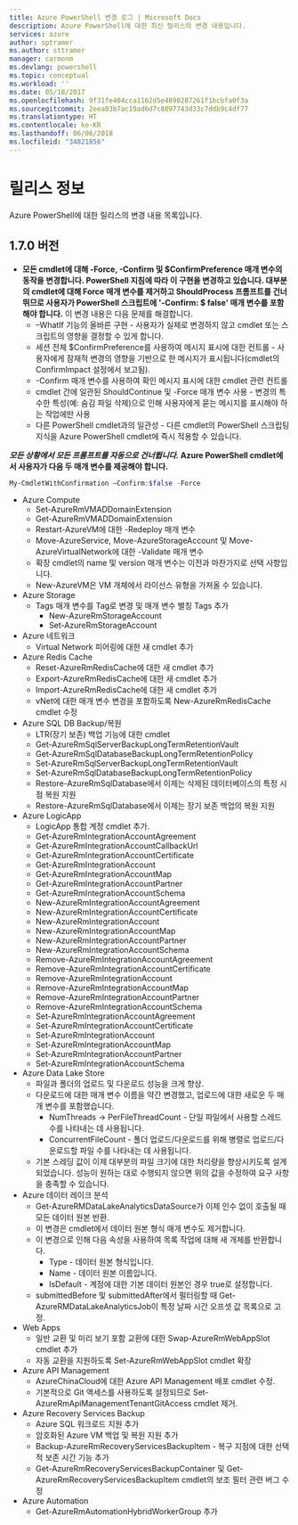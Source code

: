 ```yaml
---
title: Azure PowerShell 변경 로그 | Microsoft Docs
description: Azure PowerShell에 대한 최신 릴리스의 변경 내용입니다.
services: azure
author: sptramer
ms.author: sttramer
manager: carmonm
ms.devlang: powershell
ms.topic: conceptual
ms.workload: ''
ms.date: 05/18/2017
ms.openlocfilehash: 9f31fe404cca1162d5e4898287261f1bcbfa0f3a
ms.sourcegitcommit: 2eea03b7ac19ad6d7c8097743d33c7ddb9c4df77
ms.translationtype: HT
ms.contentlocale: ko-KR
ms.lasthandoff: 06/06/2018
ms.locfileid: "34821856"
---
```

# <a name="release-notes"></a>릴리스 정보

Azure PowerShell에 대한 릴리스의 변경 내용 목록입니다.

## <a name="version-170"></a>1.7.0 버전

* **모든 cmdlet에 대해 -Force, -Confirm 및 $ConfirmPreference 매개 변수의 동작을 변경합니다. PowerShell 지침에 따라 이 구현을 변경하고 있습니다. 대부분의 cmdlet에 대해 Force 매개 변수를 제거하고 ShouldProcess 프롬프트를 건너뛰므로 사용자가 PowerShell 스크립트에 '-Confirm: $ false' 매개 변수를 포함해야 합니다.** 이 변경 내용은 다음 문제를 해결합니다.
  - –WhatIf 기능의 올바른 구현 - 사용자가 실제로 변경하지 않고 cmdlet 또는 스크립트의 영향을 결정할 수 있게 합니다.
  - 세션 전체 $ConfirmPreference를 사용하여 메시지 표시에 대한 컨트롤 - 사용자에게 잠재적 변경의 영향을 기반으로 한 메시지가 표시됩니다(cmdlet의 ConfirmImpact 설정에서 보고됨).
  - -Confirm 매개 변수를 사용하여 확인 메시지 표시에 대한 cmdlet 관련 컨트롤
  - cmdlet 간에 일관된 ShouldContinue 및 -Force 매개 변수 사용 - 변경의 특수한 특성(예: 숨김 파일 삭제)으로 인해 사용자에게 묻는 메시지를 표시해야 하는 작업에만 사용
  - 다른 PowerShell cmdlet과의 일관성 - 다른 cmdlet의 PowerShell 스크립팅 지식을 Azure PowerShell cmdlet에 즉시 적용할 수 있습니다.

***모든 상황에서 모든 프롬프트를 자동으로 건너뜁니다.* Azure PowerShell cmdlet에서 사용자가 다음 두 매개 변수를 제공해야 합니다.**
```powershell
My-CmdletWithConfirmation –Confirm:$false -Force
```
* Azure Compute
  - Set-AzureRmVMADDomainExtension
  - Get-AzureRmVMADDomainExtension
  - Restart-AzureVM에 대한 -Redeploy 매개 변수
  - Move-AzureService, Move-AzureStorageAccount 및 Move-AzureVirtualNetwork에 대한 -Validate 매개 변수
  - 확장 cmdlet의 name 및 version 매개 변수는 이전과 마찬가지로 선택 사항입니다.
  - New-AzureVM은 VM 개체에서 라이선스 유형을 가져올 수 있습니다.
* Azure Storage
  - Tags 매개 변수를 Tag로 변경 및 매개 변수 별칭 Tags 추가
    + New-AzureRmStorageAccount
    + Set-AzureRmStorageAccount
* Azure 네트워크
  - Virtual Network 피어링에 대한 새 cmdlet 추가
* Azure Redis Cache
  - Reset-AzureRmRedisCache에 대한 새 cmdlet 추가
  - Export-AzureRmRedisCache에 대한 새 cmdlet 추가
  - Import-AzureRmRedisCache에 대한 새 cmdlet 추가
  - vNet에 대한 매개 변수 변경을 포함하도록 New-AzureRmRedisCache cmdlet 수정
* Azure SQL DB Backup/복원
  - LTR(장기 보존) 백업 기능에 대한 cmdlet
  - Get-AzureRmSqlServerBackupLongTermRetentionVault
  - Get-AzureRmSqlDatabaseBackupLongTermRetentionPolicy
  - Set-AzureRmSqlServerBackupLongTermRetentionVault
  - Set-AzureRmSqlDatabaseBackupLongTermRetentionPolicy
  - Restore-AzureRmSqlDatabase에서 이제는 삭제된 데이터베이스의 특정 시점 복원 지원
  - Restore-AzureRmSqlDatabase에서 이제는 장기 보존 백업의 복원 지원
* Azure LogicApp
  - LogicApp 통합 계정 cmdlet 추가.
  - Get-AzureRmIntegrationAccountAgreement
  - Get-AzureRmIntegrationAccountCallbackUrl
  - Get-AzureRmIntegrationAccountCertificate
  - Get-AzureRmIntegrationAccount
  - Get-AzureRmIntegrationAccountMap
  - Get-AzureRmIntegrationAccountPartner
  - Get-AzureRmIntegrationAccountSchema
  - New-AzureRmIntegrationAccountAgreement
  - New-AzureRmIntegrationAccountCertificate
  - New-AzureRmIntegrationAccount
  - New-AzureRmIntegrationAccountMap
  - New-AzureRmIntegrationAccountPartner
  - New-AzureRmIntegrationAccountSchema
  - Remove-AzureRmIntegrationAccountAgreement
  - Remove-AzureRmIntegrationAccountCertificate
  - Remove-AzureRmIntegrationAccount
  - Remove-AzureRmIntegrationAccountMap
  - Remove-AzureRmIntegrationAccountPartner
  - Remove-AzureRmIntegrationAccountSchema
  - Set-AzureRmIntegrationAccountAgreement
  - Set-AzureRmIntegrationAccountCertificate
  - Set-AzureRmIntegrationAccount
  - Set-AzureRmIntegrationAccountMap
  - Set-AzureRmIntegrationAccountPartner
  - Set-AzureRmIntegrationAccountSchema
* Azure Data Lake Store
  - 파일과 폴더의 업로드 및 다운로드 성능을 크게 향상.
  - 다운로드에 대한 매개 변수 이름을 약간 변경했고, 업로드에 대한 새로운 두 매개 변수를 포함했습니다.
    + NumThreads -> PerFileThreadCount - 단일 파일에서 사용할 스레드 수를 나타내는 데 사용됩니다.
    + ConcurrentFileCount - 폴더 업로드/다운로드를 위해 병렬로 업로드/다운로드할 파일 수를 나타내는 데 사용됩니다.
  - 기본 스레딩 값이 이제 대부분의 파일 크기에 대한 처리량을 향상시키도록 설계되었습니다. 성능이 원하는 대로 수행되지 않으면 위의 값을 수정하여 요구 사항을 충족할 수 있습니다.
* Azure 데이터 레이크 분석
  - Get-AzureRMDataLakeAnalyticsDataSource가 이제 인수 없이 호출될 때 모든 데이터 원본 반환.
  - 이 변경은 cmdlet에서 데이터 원본 형식 매개 변수도 제거합니다.
  - 이 변경으로 인해 다음 속성을 사용하여 목록 작업에 대해 새 개체를 반환합니다.
    + Type - 데이터 원본 형식입니다.
    + Name - 데이터 원본 이름입니다.
    + IsDefault - 계정에 대한 기본 데이터 원본인 경우 true로 설정합니다.
  - submittedBefore 및 submittedAfter에서 필터링할 때 Get-AzureRMDataLakeAnalyticsJob이 특정 날짜 시간 오프셋 값 목록으로 고정.
* Web Apps
  - 일반 교환 및 미리 보기 포함 교환에 대한 Swap-AzureRmWebAppSlot cmdlet 추가
  - 자동 교환을 지원하도록 Set-AzureRmWebAppSlot cmdlet 확장
* Azure API Management
  - AzureChinaCloud에 대한 Azure API Management 배포 cmdlet 수정.
  - 기본적으로 Git 액세스를 사용하도록 설정되므로 Set-AzureRmApiManagementTenantGitAccess cmdlet 제거.
* Azure Recovery Services Backup
  - Azure SQL 워크로드 지원 추가
  - 암호화된 Azure VM 백업 및 복원 지원 추가
  - Backup-AzureRmRecoveryServicesBackupItem - 복구 지점에 대한 선택적 보존 시간 기능 추가
  - Get-AzureRmRecoveryServicesBackupContainer 및 Get-AzureRmRecoveryServicesBackupItem cmdlet의 보조 필터 관련 버그 수정
* Azure Automation
  - Get-AzureRmAutomationHybridWorkerGroup 추가
